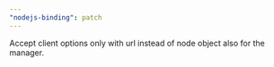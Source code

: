 ```yaml
---
"nodejs-binding": patch
---
```


Accept client options only with url instead of node object also for the manager.
